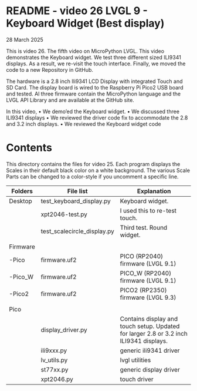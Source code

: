 # README - video 26 LVGL 9 - Keyboard Widget (Best display)

28 March 2025

This is video 26. The fifth video on MicroPython LVGL. This video demonstrates the Keyboard widget. We test three different sized ILI9341 displays.  As a result, we re-visit the touch interface. Finally, we moved the code to a new Repository in GitHub.

The hardware is a 2.8 inch Ili9341 LCD Display with integrated Touch and SD Card. The display board is wired to the Raspberry Pi Pico2 USB board and tested.
Al three firmware contain the MicroPython language and the LVGL API Library and are available at the GitHub site.

In this video,
    • We demo’ed the Keyboard widget.
    • We discussed three ILI9341 displays 
    • We reviewed the driver code fix to accommodate the 2.8 and 3.2 inch displays.
    • We reviewed the Keyboard widget code  

# Contents
This directory contains the files for video 25.  Each program displays the Scales in their default black color on a white background.  The various Scale Parts can be changed to a color-style if you uncomment a specific line. 

| Folders | File list | Explanation |
|---------|-----------|-------------|
| Desktop | test_keyboard_display.py     | Keyboard widget. |
|         | xpt2046-test.py | I used this to re-test touch. |
|         | test_scalecircle_display.py| Third test. Round widget. |
|         |                      |                            |
| Firmware|                      |                            |
| -Pico   |firmware.uf2         |   PICO (RP2040) firmware  (LVGL 9.1)  |
| -Pico_W |firmware.uf2         |   PICO_W (RP2040) firmware  (LVGL 9.1)  |
| -Pico2  |firmware.uf2         |   PICO2 (RP2350) firmware  (LVGL 9.3)  |
|         |                      |                                 |
| Pico    |                      |                             |
|         |   display_driver.py  | Contains display and touch setup. Updated for larger 2.8 or 3.2 inch ILI9341 displays. |
|         |   ili9xxx.py         | generic ili9341 driver  |
|         |   lv_utils.py        | lvgl utilities   |
|         |   st77xx.py          | generic display driver |
|         |   xpt2046.py         | touch driver           |